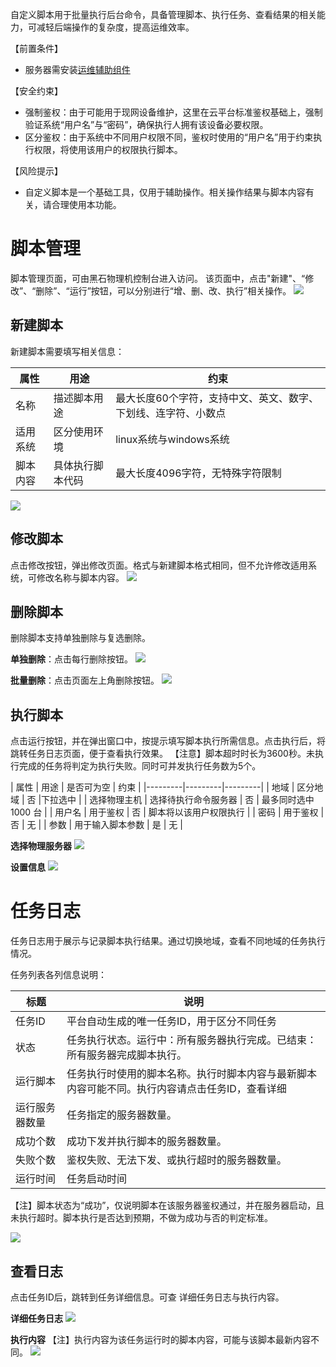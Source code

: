 自定义脚本用于批量执行后台命令，具备管理脚本、执行任务、查看结果的相关能力，可减轻后端操作的复杂度，提高运维效率。

【前置条件】

- 服务器需安装[运维辅助组件](http://tce.fsphere.cn/document/product/386/9793)


【安全约束】

- 强制鉴权：由于可能用于现网设备维护，这里在云平台标准鉴权基础上，强制验证系统“用户名”与“密码”，确保执行人拥有该设备必要权限。
- 区分鉴权：由于系统中不同用户权限不同，鉴权时使用的“用户名”用于约束执行权限，将使用该用户的权限执行脚本。

【风险提示】

- 自定义脚本是一个基础工具，仅用于辅助操作。相关操作结果与脚本内容有关，请合理使用本功能。


# 脚本管理

脚本管理页面，可由黑石物理机控制台进入访问。
该页面中，点击"新建"、“修改”、“删除”、“运行”按钮，可以分别进行“增、删、改、执行”相关操作。
![](http://imgcache.tce.fsphere.cn/static/mc.qcloudimg.com/static/img/62de9bb71afd5c06223d695d652e0398/image.png)

## 新建脚本
新建脚本需要填写相关信息：

| 属性 | 用途 | 约束 |
|---------|---------|---------|
| 名称 | 描述脚本用途 | 最大长度60个字符，支持中文、英文、数字、下划线、连字符、小数点 |
| 适用系统 | 区分使用环境 | linux系统与windows系统 |
| 脚本内容 | 具体执行脚本代码 | 最大长度4096字符，无特殊字符限制 |

![](http://imgcache.tce.fsphere.cn/static/mc.qcloudimg.com/static/img/baa5c3034bc08931f1d8c4cc8caf05d5/image.png)


## 修改脚本
点击修改按钮，弹出修改页面。格式与新建脚本格式相同，但不允许修改适用系统，可修改名称与脚本内容。
![](http://imgcache.tce.fsphere.cn/static/mc.qcloudimg.com/static/img/11b9d3121accc8684782a37947f8d9af/image.png)

## 删除脚本
删除脚本支持单独删除与复选删除。

__单独删除__：点击每行删除按钮。
![](http://imgcache.tce.fsphere.cn/static/mc.qcloudimg.com/static/img/bf81dafc0d6af6b0e68227637b3d5315/image.png)

__批量删除__：点击页面左上角删除按钮。
![](http://imgcache.tce.fsphere.cn/static/mc.qcloudimg.com/static/img/94e8ce0b8d59bc90497fac89b027c9c0/image.png)


## 执行脚本
点击运行按钮，并在弹出窗口中，按提示填写脚本执行所需信息。点击执行后，将跳转任务日志页面，便于查看执行效果。
【注意】脚本超时时长为3600秒。未执行完成的任务将判定为执行失败。同时可并发执行任务数为5个。

| 属性 | 用途 | 是否可为空 | 约束 |
|---------|---------|---------|
| 地域 | 区分地域 | 否 |下拉选中 | 
| 选择物理主机 | 选择待执行命令服务器 | 否 | 最多同时选中 1000 台 | 
| 用户名 | 用于鉴权 | 否 | 脚本将以该用户权限执行 |
| 密码 | 用于鉴权 | 否 | 无 |
| 参数 | 用于输入脚本参数 | 是 | 无 |

__选择物理服务器__
![](http://imgcache.tce.fsphere.cn/static/mc.qcloudimg.com/static/img/b8db5745ccfebe036fab33c4fe19826c/image.png)

__设置信息__
![](http://imgcache.tce.fsphere.cn/static/mc.qcloudimg.com/static/img/35134c6ff5d57e4b77ae53376852f3bc/image.png)

# 任务日志
任务日志用于展示与记录脚本执行结果。通过切换地域，查看不同地域的任务执行情况。

任务列表各列信息说明：

| 标题 | 说明 |
|---------|---------|
| 任务ID | 平台自动生成的唯一任务ID，用于区分不同任务 |
| 状态 | 任务执行状态。运行中：所有服务器执行完成。已结束：所有服务器完成脚本执行。 |
| 运行脚本 | 任务执行时使用的脚本名称。执行时脚本内容与最新脚本内容可能不同。执行内容请点击任务ID，查看详细 |
| 运行服务器数量 | 任务指定的服务器数量。|
| 成功个数 | 成功下发并执行脚本的服务器数量。|
| 失败个数 | 鉴权失败、无法下发、或执行超时的服务器数量。|
| 运行时间 | 任务启动时间 |

【注】脚本状态为“成功”，仅说明脚本在该服务器鉴权通过，并在服务器启动，且未执行超时。脚本执行是否达到预期，不做为成功与否的判定标准。

![](http://imgcache.tce.fsphere.cn/static/mc.qcloudimg.com/static/img/bba00c95d48bbc879098cf24de1d65a3/image.png)

## 查看日志

点击任务ID后，跳转到任务详细信息。可查 详细任务日志与执行内容。

__详细任务日志__
![](http://imgcache.tce.fsphere.cn/static/mc.qcloudimg.com/static/img/2348338991802dce2c4eaee8dae2180c/image.png)

__执行内容__
【注】执行内容为该任务运行时的脚本内容，可能与该脚本最新内容不同。
![](http://imgcache.tce.fsphere.cn/static/mc.qcloudimg.com/static/img/1e56886f6c55e3e76362454747efec90/image.png)